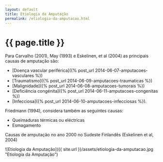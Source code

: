 ```yaml
---
layout: default
title: Etiologia da Amputação
permalink: /etiologia-da-amputacao.html
---
```


#  {{ page.title }}

Para Carvalho (2001), May (1993) e Eskelinen, et al (2004) as principais causas de amputação são:

* [Doença vascular periférica]({% post_url 2014-06-07-amputacoes-vasculares %})
* [Traumatismo]({% post_url 2014-06-09-amputacoes-traumaticas %})
* [Malignidade]({% post_url 2014-06-08-amputacoes-tumorais %})
* [Deficiência congénita]({% post_url 2014-06-11-amputacoes-congenitas %})
* [Infecciosa]({% post_url 2014-06-10-amputacoes-infecciosas %}).

Friedmann (1994), considera também as seguintes causas:

* Queimaduras térmicas ou eléctricas
* Esmagamento

Causas de amputação no ano 2000 no Sudeste Finlandês (Eskelinen et al, 2004)

![Etiologia da Amputação]({{ site.url }}/assets/etiologia-da-amputacao.jpg "Etiologia da Amputação")

